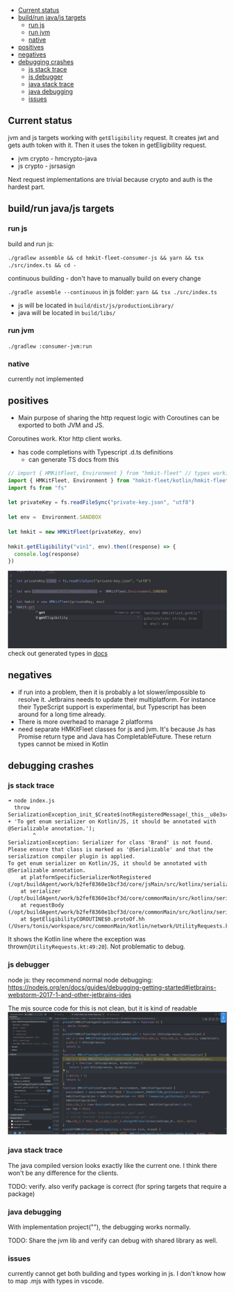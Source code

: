 <!-- TOC -->
  * [Current status](#current-status)
  * [build/run java/js targets](#buildrun-javajs-targets)
    * [run js](#run-js)
    * [run jvm](#run-jvm)
    * [native](#native)
  * [positives](#positives)
  * [negatives](#negatives)
  * [debugging crashes](#debugging-crashes)
    * [js stack trace](#js-stack-trace)
    * [js debugger](#js-debugger)
    * [java stack trace](#java-stack-trace)
    * [java debugging](#java-debugging)
    * [issues](#issues)
<!-- TOC -->

## Current status

jvm and js targets working with `getEligibility` request.
It creates jwt and gets auth token with it. Then it uses the token in getEligibility request.

- jvm crypto - hmcrypto-java
- js crypto - jsrsasign

Next request implementations are trivial because crypto and auth is the hardest part.

## build/run java/js targets

### run js

build and run js:

`./gradlew assemble && cd hmkit-fleet-consumer-js && yarn && tsx ./src/index.ts && cd -`

continuous building - don't have to manually build on every change

`./gradle assemble --continuous`
in js folder: `yarn && tsx ./src/index.ts`

- js will be located in `build/dist/js/productionLibrary/`
- java will be located in `build/libs/`

### run jvm

`./gradlew :consumer-jvm:run `

### native

currently not implemented

## positives

- Main purpose of sharing the http request logic with Coroutines can be exported to both JVM and JS.

Coroutines work. Ktor http client works.

- has code completions with Typescript .d.ts definitions
    - can generate TS docs from this

```typescript
// import { HMKitFleet, Environment } from "hmkit-fleet" // types working
import { HMKitFleet, Environment } from "hmkit-fleet/kotlin/hmkit-fleet-mp-hmkit-fleet.mjs" // build working
import fs from "fs"

let privateKey = fs.readFileSync("private-key.json", "utf8")

let env =  Environment.SANDBOX

let hmkit = new HMKitFleet(privateKey, env)

hmkit.getEligibility("vin1", env).then((response) => {
  console.log(response)
})
```

![completions](./docs/completions.png)
check out generated types in [docs](./docs/hmkit-fleet-hmkit-fleet.d.ts)

## negatives

- if run into a problem, then it is probably a lot slower/impossible to resolve it. Jetbrains needs to update
  their multiplatform. For instance their TypeScript support is experimental, but Typescript has been around for a long
  time already.
- There is more overhead to manage 2 platforms
- need separate HMKitFleet classes for js and jvm. It's because Js has Promise return type and Java
  has CompletableFuture. These return types cannot be mixed in Kotlin

## debugging crashes

### js stack trace

```
➜ node index.js
  throw SerializationException_init_$Create$(notRegisteredMessage(_this__u8e3s4) + 'To get enum serializer on Kotlin/JS, it should be annotated with @Serializable annotation.');
        ^
SerializationException: Serializer for class 'Brand' is not found.
Please ensure that class is marked as '@Serializable' and that the serialization compiler plugin is applied.
To get enum serializer on Kotlin/JS, it should be annotated with @Serializable annotation.
    at platformSpecificSerializerNotRegistered (/opt/buildAgent/work/b2fef8360e1bcf3d/core/jsMain/src/kotlinx/serialization/internal/Platform.kt:45:11)
    at serializer (/opt/buildAgent/work/b2fef8360e1bcf3d/core/commonMain/src/kotlinx/serialization/Serializers.kt:134:10)
    at requestBody (/opt/buildAgent/work/b2fef8360e1bcf3d/core/commonMain/src/kotlinx/serialization/internal/Platform.common.kt:80:1)
    at $getEligibilityCOROUTINE$0.protoOf.hh (/Users/tonis/workspace/src/commonMain/kotlin/network/UtilityRequests.kt:49:20)
```

It shows the Kotlin line where the exception was thrown(`UtilityRequests.kt:49:20`). Not problematic to debug.

### js debugger

node js: they recommend normal node
debugging: https://nodejs.org/en/docs/guides/debugging-getting-started#jetbrains-webstorm-2017-1-and-other-jetbrains-ides

The mjs source code for this is not clean, but it is kind of readable
![img](docs/js-debugging.png)

### java stack trace

The java compiled version looks exactly like the current one. I think there won't be any difference for the clients.

TODO: verify. also verify package is correct (for spring targets that require a package)

### java debugging

With implementation project(""), the debugging works normally.

TODO: Share the jvm lib and verify can debug with shared library as well.

### issues

currently cannot get both building and types working in js. I don't know how to map .mjs with types in vscode.